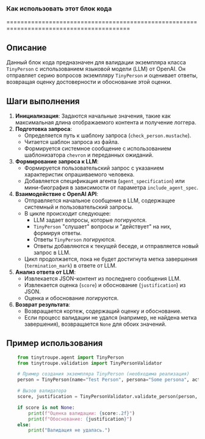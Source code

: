 ### Как использовать этот блок кода
=========================================================================================

Описание
-------------------------
Данный блок кода предназначен для валидации экземпляра класса `TinyPerson` с использованием языковой модели (LLM) от OpenAI. Он отправляет серию вопросов экземпляру `TinyPerson` и оценивает ответы, возвращая оценку достоверности и обоснование этой оценки.

Шаги выполнения
-------------------------
1. **Инициализация**: Задаются начальные значения, такие как максимальная длина отображаемого контента и получение логгера.
2. **Подготовка запроса**:
   - Определяется путь к шаблону запроса (`check_person.mustache`).
   - Читается шаблон запроса из файла.
   - Формируется системное сообщение с использованием шаблонизатора `chevron` и переданных ожиданий.
3. **Формирование запроса к LLM**:
   - Формируется пользовательский запрос с указанием характеристик опрашиваемого человека.
   - Добавляется спецификация агента (`agent_specification`) или мини-биография в зависимости от параметра `include_agent_spec`.
4. **Взаимодействие с OpenAI API**:
   - Отправляется начальное сообщение в LLM, содержащее системный и пользовательский запросы.
   - В цикле происходит следующее:
     - LLM задает вопросы, которые логируются.
     - `TinyPerson` "слушает" вопросы и "действует" на них, формируя ответы.
     - Ответы `TinyPerson` логируются.
     - Ответы добавляются к текущей беседе, и отправляется новый запрос в LLM.
   - Цикл продолжается, пока не будет достигнута метка завершения (`termination_mark`) в ответе от LLM.
5. **Анализ ответа от LLM**:
   - Извлекается JSON-контент из последнего сообщения LLM.
   - Извлекается оценка (`score`) и обоснование (`justification`) из JSON.
   - Оценка и обоснование логируются.
6. **Возврат результата**:
   - Возвращается кортеж, содержащий оценку и обоснование.
   - Если процесс валидации не удался (например, не найдена метка завершения), возвращается `None` для обоих значений.

Пример использования
-------------------------

```python
    from tinytroupe.agent import TinyPerson
    from tinytroupe.validation import TinyPersonValidator

    # Пример создания экземпляра TinyPerson (необходима реализация)
    person = TinyPerson(name="Test Person", persona="Some persona", actions=[])

    # Вызов валидатора
    score, justification = TinyPersonValidator.validate_person(person, expectations="честность и открытость")

    if score is not None:
        print(f"Оценка валидации: {score:.2f}")
        print(f"Обоснование: {justification}")
    else:
        print("Валидация не удалась.")
